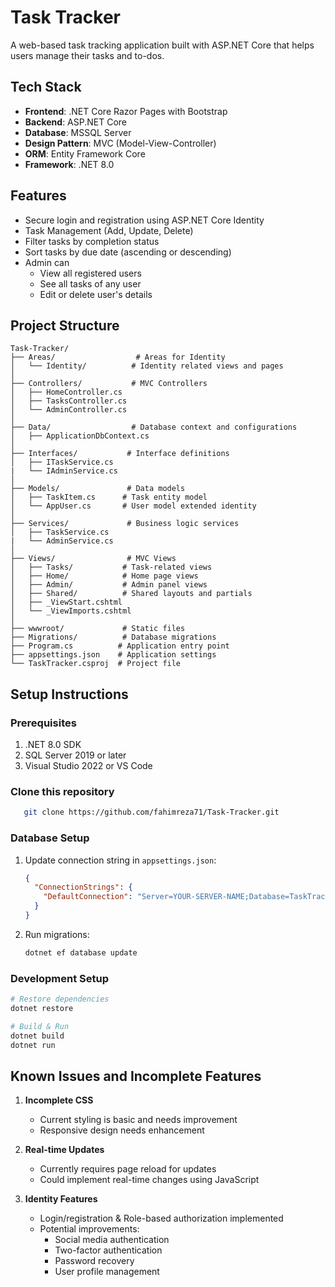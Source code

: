 # Task Tracker

A web-based task tracking application built with ASP.NET Core that helps users manage their tasks and to-dos.

## Tech Stack

- **Frontend**: .NET Core Razor Pages with Bootstrap
- **Backend**: ASP.NET Core
- **Database**: MSSQL Server
- **Design Pattern**: MVC (Model-View-Controller)
- **ORM**: Entity Framework Core
- **Framework**: .NET 8.0

## Features

- Secure login and registration using ASP.NET Core Identity
- Task Management (Add, Update, Delete)
- Filter tasks by completion status
- Sort tasks by due date (ascending or descending)
- Admin can
  - View all registered users
  - See all tasks of any user
  - Edit or delete user's details

## Project Structure

```
Task-Tracker/
├── Areas/                  # Areas for Identity
│   └── Identity/          # Identity related views and pages
│
├── Controllers/           # MVC Controllers
│   ├── HomeController.cs
│   ├── TasksController.cs
│   └── AdminController.cs
│
├── Data/                  # Database context and configurations
│   ├── ApplicationDbContext.cs
│
├── Interfaces/           # Interface definitions
│   ├── ITaskService.cs
|   └── IAdminService.cs
│
├── Models/               # Data models
│   ├── TaskItem.cs      # Task entity model
│   └── AppUser.cs       # User model extended identity
│
├── Services/             # Business logic services
│   ├── TaskService.cs
|   └── AdminService.cs
│
├── Views/                # MVC Views
│   ├── Tasks/           # Task-related views
│   ├── Home/            # Home page views
│   ├── Admin/           # Admin panel views
│   ├── Shared/          # Shared layouts and partials
│   ├── _ViewStart.cshtml
│   └── _ViewImports.cshtml
│
├── wwwroot/             # Static files
├── Migrations/          # Database migrations
├── Program.cs          # Application entry point
├── appsettings.json    # Application settings
└── TaskTracker.csproj  # Project file
```

## Setup Instructions

### Prerequisites
1. .NET 8.0 SDK
2. SQL Server 2019 or later
4. Visual Studio 2022 or VS Code

### Clone this repository
```bash
   git clone https://github.com/fahimreza71/Task-Tracker.git
```

### Database Setup
1. Update connection string in `appsettings.json`:
   ```json
   {
     "ConnectionStrings": {
       "DefaultConnection": "Server=YOUR-SERVER-NAME;Database=TaskTrackerDB;Trusted_Connection=True;MultipleActiveResultSets=true;TrustServerCertificate=true"
     }
   }
   ```
2. Run migrations:
   ```bash
   dotnet ef database update
   ```

### Development Setup

```bash
# Restore dependencies
dotnet restore

# Build & Run
dotnet build
dotnet run
```

## Known Issues and Incomplete Features

1. **Incomplete CSS**
   - Current styling is basic and needs improvement
   - Responsive design needs enhancement

3. **Real-time Updates**
   - Currently requires page reload for updates
   - Could implement real-time changes using JavaScript

4. **Identity Features**
   - Login/registration & Role-based authorization implemented
   - Potential improvements:
     - Social media authentication
     - Two-factor authentication
     - Password recovery
     - User profile management

